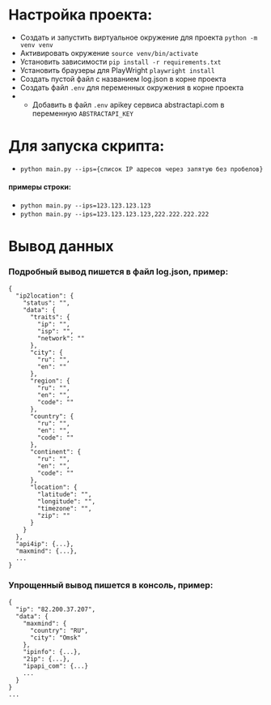 # Настройка проекта:
* Создать и запустить виртуальное окружение для проекта `python -m venv venv`
* Активировать окружение `source venv/bin/activate`
* Установить зависимости `pip install -r requirements.txt`
* Установить браузеры для PlayWright `playwright install`
* Создать пустой файл с названием log.json в корне проекта
* Создать файл `.env` для переменных окружения в корне проекта
* * Добавить в файл `.env` apikey сервиса abstractapi.com в переменную `ABSTRACTAPI_KEY`
# Для запуска скрипта:
* `python main.py --ips={список IP адресов через запятую без пробелов}`
#### примеры строки: 
* `python main.py --ips=123.123.123.123`
* `python main.py --ips=123.123.123.123,222.222.222.222`
# Вывод данных
### Подробный вывод пишется в файл log.json, пример:
```
{
  "ip2location": {
    "status": "",
    "data": {
      "traits": {
        "ip": "",
        "isp": "",
        "network": ""
      },
      "city": {
        "ru": "",
        "en": ""
      },
      "region": {
        "ru": "",
        "en": "",
        "code": ""
      },
      "country": {
        "ru": "",
        "en": "",
        "code": ""
      },
      "continent": {
        "ru": "",
        "en": "",
        "code": ""
      },
      "location": {
        "latitude": "",
        "longitude": "",
        "timezone": "",
        "zip": ""
      }
    }
  },
  "api4ip": {...},
  "maxmind": {...},
  ...
}
```
### Упрощенный вывод пишется в консоль, пример:
```
{
  "ip": "82.200.37.207",
  "data": {
    "maxmind": {
      "country": "RU",
      "city": "Omsk"
    },
    "ipinfo": {...},
    "2ip": {...},
    "ipapi_com": {...}
    ...
  }
}
...
```